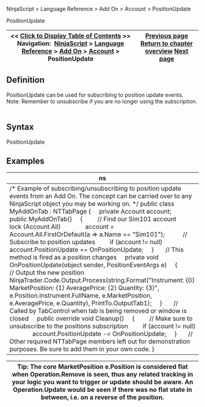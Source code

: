 ﻿
NinjaScript \> Language Reference \> Add On \> Account \> PositionUpdate

PositionUpdate

| \<\< [Click to Display Table of Contents](positionupdate.md) \>\> **Navigation:**     [NinjaScript](ninjascript-1.md) \> [Language Reference](language_reference_wip-1.md) \> [Add On](add_on-1.md) \> [Account](account_class-1.md) \> PositionUpdate | [Previous page](positions_account-1.md) [Return to chapter overview](account_class-1.md) [Next page](simulationaccountreset-1.md) |
| --- | --- |
## Definition
PositionUpdate can be used for subscribing to position update events.
 
Note: Remember to unsubscribe if you are no longer using the subscription.
 
## Syntax
PositionUpdate

## Examples

| ns |
| --- |
| /\* Example of subscribing/unsubscribing to position update events from an Add On. The concept can be carried over to any NinjaScript object you may be working on. \*/ public class MyAddOnTab : NTTabPage {      private Account account;      public MyAddOnTab()      {          // Find our Sim101 account          lock (Account.All)                account \= Account.All.FirstOrDefault(a \=\> a.Name \=\= "Sim101");            // Subscribe to position updates          if (account !\= null)                account.PositionUpdate \+\= OnPositionUpdate;      }        // This method is fired as a position changes      private void OnPositionUpdate(object sender, PositionEventArgs e)      {          // Output the new position          NinjaTrader.Code.Output.Process(string.Format("Instrument: {0} MarketPosition: {1} AveragePrice: {2} Quantity: {3}",                e.Position.Instrument.FullName, e.MarketPosition, e.AveragePrice, e.Quantity), PrintTo.OutputTab1\);      }        // Called by TabControl when tab is being removed or window is closed      public override void Cleanup()      {          // Make sure to unsubscribe to the positions subscription          if (account !\= null)                account.PositionUpdate \-\= OnPositionUpdate;      }        // Other required NTTabPage members left out for demonstration purposes. Be sure to add them in your own code. } |

| Tip: The core MarketPosition e.Position is considered flat when Operation.Remove is seen, thus any related tracking in your logic you want to trigger or update should be aware. An Operation.Update would be seen if there was no flat state in between, i.e. on a reverse of the position. |
| --- |
